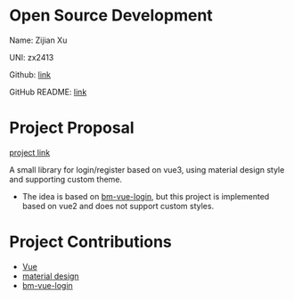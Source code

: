 # Open Source Development
Name: Zijian Xu

UNI: zx2413

Github: [link](https://github.com/Kawamiya)

GitHub README: [link](https://github.com/Kawamiya/Kawamiya/blob/main/README.md)

# Project Proposal
[project link](https://github.com/Kawamiya/customizable-login-component-library)

A small library for login/register based on vue3, using material design style and supporting custom theme. 
* The idea is based on [bm-vue-login](https://github.com/BIGDgreen/bm-vue-login), but this project is implemented based on vue2 and does not support custom styles.

# Project Contributions
* [Vue](https://github.com/vuejs/vue)
* [material design](https://github.com/navasmdc/MaterialDesignLibrary)
* [bm-vue-login](https://github.com/BIGDgreen/bm-vue-login)
